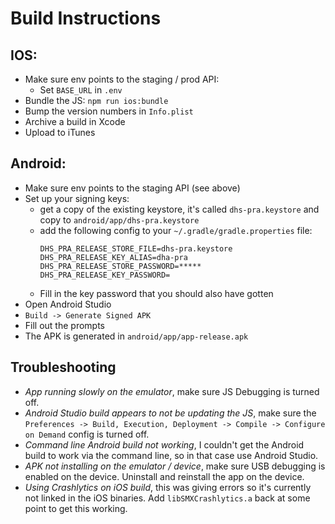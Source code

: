 # Build Instructions

## IOS:

- Make sure env points to the staging / prod API:
  * Set `BASE_URL` in `.env`
- Bundle the JS: `npm run ios:bundle`
- Bump the version numbers in `Info.plist`
- Archive a build in Xcode
- Upload to iTunes

## Android:
- Make sure env points to the staging API (see above)
- Set up your signing keys:
  - get a copy of the existing keystore, it's called `dhs-pra.keystore` and copy to `android/app/dhs-pra.keystore`
  - add the following config to your `~/.gradle/gradle.properties` file:
    ```
    DHS_PRA_RELEASE_STORE_FILE=dhs-pra.keystore
    DHS_PRA_RELEASE_KEY_ALIAS=dha-pra
    DHS_PRA_RELEASE_STORE_PASSWORD=*****
    DHS_PRA_RELEASE_KEY_PASSWORD=
    ```
  - Fill in the key password that you should also have gotten
- Open Android Studio
- `Build -> Generate Signed APK`
- Fill out the prompts
- The APK is generated in `android/app/app-release.apk`

## Troubleshooting

- *App running slowly on the emulator*, make sure JS Debugging is turned off.
- *Android Studio build appears to not be updating the JS*, make sure the `Preferences -> Build, Execution, Deployment -> Compile -> Configure on Demand` config is turned off.
- *Command line Android build not working*, I couldn't get the Android build to work via the command line, so in that case use Android Studio.
- *APK not installing on the emulator / device*, make sure USB debugging is enabled on the device. Uninstall and reinstall the app on the device.
- *Using Crashlytics on iOS build*, this was giving errors so it's currently not linked in the iOS binaries. Add `libSMXCrashlytics.a` back at some point to get this working.